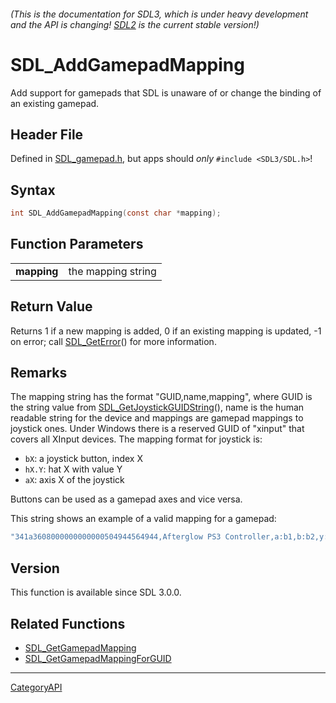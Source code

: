###### (This is the documentation for SDL3, which is under heavy development and the API is changing! [SDL2](https://wiki.libsdl.org/SDL2/) is the current stable version!)
# SDL_AddGamepadMapping

Add support for gamepads that SDL is unaware of or change the binding of an existing gamepad.

## Header File

Defined in [SDL_gamepad.h](https://github.com/libsdl-org/SDL/blob/main/include/SDL3/SDL_gamepad.h), but apps should _only_ `#include <SDL3/SDL.h>`!

## Syntax

```c
int SDL_AddGamepadMapping(const char *mapping);

```

## Function Parameters

|                 |                    |
| --------------- | ------------------ |
| **mapping**     | the mapping string |

## Return Value

Returns 1 if a new mapping is added, 0 if an existing mapping is updated,
-1 on error; call [SDL_GetError](SDL_GetError)() for more information.

## Remarks

The mapping string has the format "GUID,name,mapping", where GUID is the
string value from [SDL_GetJoystickGUIDString](SDL_GetJoystickGUIDString)(),
name is the human readable string for the device and mappings are gamepad
mappings to joystick ones. Under Windows there is a reserved GUID of
"xinput" that covers all XInput devices. The mapping format for joystick
is:

- `bX`: a joystick button, index X
- `hX.Y`: hat X with value Y
- `aX`: axis X of the joystick

Buttons can be used as a gamepad axes and vice versa.

This string shows an example of a valid mapping for a gamepad:

```c
"341a3608000000000000504944564944,Afterglow PS3 Controller,a:b1,b:b2,y:b3,x:b0,start:b9,guide:b12,back:b8,dpup:h0.1,dpleft:h0.8,dpdown:h0.4,dpright:h0.2,leftshoulder:b4,rightshoulder:b5,leftstick:b10,rightstick:b11,leftx:a0,lefty:a1,rightx:a2,righty:a3,lefttrigger:b6,righttrigger:b7"
```

## Version

This function is available since SDL 3.0.0.

## Related Functions

* [SDL_GetGamepadMapping](SDL_GetGamepadMapping)
* [SDL_GetGamepadMappingForGUID](SDL_GetGamepadMappingForGUID)

----
[CategoryAPI](CategoryAPI)

